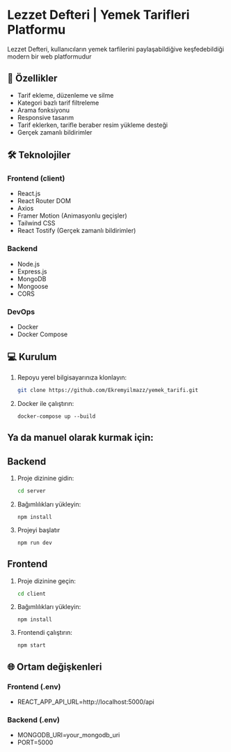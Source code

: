 # Lezzet Defteri | Yemek Tarifleri Platformu
Lezzet Defteri, kullanıcıların yemek tarfilerini paylaşabildiğive keşfedebildiği modern bir web platformudur

## 🚀 Özellikler
- Tarif ekleme, düzenleme ve silme
- Kategori bazlı tarif filtreleme
- Arama fonksiyonu
- Responsive tasarım
- Tarif eklerken, tarifle beraber resim yükleme desteği
- Gerçek zamanlı bildirimler

## 🛠 Teknolojiler

### Frontend (client)
- React.js
- React Router DOM
- Axios
- Framer Motion (Animasyonlu geçişler)
- Tailwind CSS
- React Tostify (Gerçek zamanlı bildirimler)

### Backend
- Node.js
- Express.js
- MongoDB
- Mongoose
- CORS

### DevOps
- Docker
- Docker Compose

## 💻 Kurulum

1. Repoyu yerel bilgisayarınıza klonlayın:

   ```bash
   git clone https://github.com/Ekremyilmazz/yemek_tarifi.git
2. Docker ile çalıştırın:
   ```
   docker-compose up --build

## Ya da manuel olarak kurmak için:

## Backend

1. Proje dizinine gidin:
   ```bash
   cd server
2. Bağımlılıkları yükleyin:
   ```
   npm install
3. Projeyi başlatır
   ```
   npm run dev

## Frontend

1. Proje dizinine geçin:
   ```bash
   cd client
2. Bağımlılıkları yükleyin:
   ```
   npm install
3. Frontendi çalıştırın:
   ```
   npm start
## 🌐 Ortam değişkenleri

### Frontend (.env)
- REACT_APP_API_URL=http://localhost:5000/api

### Backend (.env)
- MONGODB_URI=your_mongodb_uri
- PORT=5000
